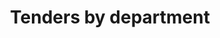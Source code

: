 ---
name: tenders
title: Tenders by department
external-url: /articles/tenders.html
image: tenders.png
summary: "We wanted to get a general sense of what the City of Cape Town is spending its money on. This graphic represents all awarded tenders between July and December 2014 as bubbles"
---